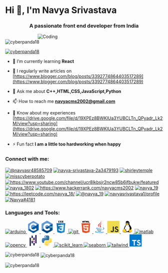 
<h1>Hi 👋, I'm Navya Srivastava</h1>
<h3 align="center">A passionate front end developer from India</h3>
<img align="right" alt="Coding" width="400" src="https://drive.google.com/file/d/1hqXq3hd91IX7BHJiTKLq7R8thqMMdLeb/view?usp=sharing"
<p align="left"> <img src="https://komarev.com/ghpvc/?username=cyberpanda18&label=Profile%20views&color=0e75b6&style=flat" alt="cyberpanda18" /> </p>

<p align="left"> <a href="https://github.com/ryo-ma/github-profile-trophy"><img src="https://github-profile-trophy.vercel.app/?username=cyberpanda18" alt="cyberpanda18" /></a> </p>

- 🌱 I’m currently learning **React**

- 📝 I regularly write articles on [https://www.blogger.com/blog/posts/3392774864403517289](https://www.blogger.com/blog/posts/3392774864403517289)

- 💬 Ask me about **C++,HTML,CSS,JavaScript,Python**

- 📫 How to reach me **navyacms2002@gmail.com**

- 📄 Know about my experiences [https://drive.google.com/file/d/19XPEz8BWKlUa3YUBCLTn_QPyadr_Lk2M/view?usp=sharing](https://drive.google.com/file/d/19XPEz8BWKlUa3YUBCLTn_QPyadr_Lk2M/view?usp=sharing)

- ⚡ Fun fact **I am a little too hardworking when happy**

<h3 align="left">Connect with me:</h3>
<p align="left">
<a href="https://twitter.com/@navyasr48585709" target="blank"><img align="center" src="https://raw.githubusercontent.com/rahuldkjain/github-profile-readme-generator/master/src/images/icons/Social/twitter.svg" alt="@navyasr48585709" height="30" width="40" /></a>
<a href="https://linkedin.com/in/navya-srivastava-2a3479193" target="blank"><img align="center" src="https://raw.githubusercontent.com/rahuldkjain/github-profile-readme-generator/master/src/images/icons/Social/linked-in-alt.svg" alt="navya-srivastava-2a3479193" height="30" width="40" /></a>
<a href="https://kaggle.com/shirleytemple" target="blank"><img align="center" src="https://raw.githubusercontent.com/rahuldkjain/github-profile-readme-generator/master/src/images/icons/Social/kaggle.svg" alt="shirleytemple" height="30" width="40" /></a>
<a href="https://instagram.com/misscyberpotato" target="blank"><img align="center" src="https://raw.githubusercontent.com/rahuldkjain/github-profile-readme-generator/master/src/images/icons/Social/instagram.svg" alt="misscyberpotato" height="30" width="40" /></a>
<a href="https://www.youtube.com/c/https://www.youtube.com/channel/ucr8lkbsjr2ncw85b6jfbukw/featured" target="blank"><img align="center" src="https://raw.githubusercontent.com/rahuldkjain/github-profile-readme-generator/master/src/images/icons/Social/youtube.svg" alt="https://www.youtube.com/channel/ucr8lkbsjr2ncw85b6jfbukw/featured" height="30" width="40" /></a>
<a href="https://www.codechef.com/users/navya_1802" target="blank"><img align="center" src="https://cdn.jsdelivr.net/npm/simple-icons@3.1.0/icons/codechef.svg" alt="navya_1802" height="30" width="40" /></a>
<a href="https://www.hackerrank.com/https://www.hackerrank.com/navyacms2002" target="blank"><img align="center" src="https://raw.githubusercontent.com/rahuldkjain/github-profile-readme-generator/master/src/images/icons/Social/hackerrank.svg" alt="https://www.hackerrank.com/navyacms2002" height="30" width="40" /></a>
<a href="https://codeforces.com/profile/navya_19" target="blank"><img align="center" src="https://raw.githubusercontent.com/rahuldkjain/github-profile-readme-generator/master/src/images/icons/Social/codeforces.svg" alt="navya_19" height="30" width="40" /></a>
<a href="https://www.leetcode.com/https://leetcode.com/navya_18/" target="blank"><img align="center" src="https://raw.githubusercontent.com/rahuldkjain/github-profile-readme-generator/master/src/images/icons/Social/leet-code.svg" alt="https://leetcode.com/navya_18/" height="30" width="40" /></a>
<a href="https://www.hackerearth.com/@navya_19" target="blank"><img align="center" src="https://raw.githubusercontent.com/rahuldkjain/github-profile-readme-generator/master/src/images/icons/Social/hackerearth.svg" alt="@navya_19" height="30" width="40" /></a>
<a href="https://auth.geeksforgeeks.org/user/navyasrivastava1/profile" target="blank"><img align="center" src="https://raw.githubusercontent.com/rahuldkjain/github-profile-readme-generator/master/src/images/icons/Social/geeks-for-geeks.svg" alt="navyasrivastava1/profile" height="30" width="40" /></a>
<a href="https://discord.gg/Navya#4181" target="blank"><img align="center" src="https://raw.githubusercontent.com/rahuldkjain/github-profile-readme-generator/master/src/images/icons/Social/discord.svg" alt="Navya#4181" height="30" width="40" /></a>
</p>

<h3 align="left">Languages and Tools:</h3>
<p align="left"> <a href="https://www.arduino.cc/" target="_blank" rel="noreferrer"> <img src="https://cdn.worldvectorlogo.com/logos/arduino-1.svg" alt="arduino" width="40" height="40"/> </a> <a href="https://www.cprogramming.com/" target="_blank" rel="noreferrer"> <img src="https://raw.githubusercontent.com/devicons/devicon/master/icons/c/c-original.svg" alt="c" width="40" height="40"/> </a> <a href="https://www.w3schools.com/cpp/" target="_blank" rel="noreferrer"> <img src="https://raw.githubusercontent.com/devicons/devicon/master/icons/cplusplus/cplusplus-original.svg" alt="cplusplus" width="40" height="40"/> </a> <a href="https://www.w3schools.com/css/" target="_blank" rel="noreferrer"> <img src="https://raw.githubusercontent.com/devicons/devicon/master/icons/css3/css3-original-wordmark.svg" alt="css3" width="40" height="40"/> </a> <a href="https://git-scm.com/" target="_blank" rel="noreferrer"> <img src="https://www.vectorlogo.zone/logos/git-scm/git-scm-icon.svg" alt="git" width="40" height="40"/> </a> <a href="https://www.w3.org/html/" target="_blank" rel="noreferrer"> <img src="https://raw.githubusercontent.com/devicons/devicon/master/icons/html5/html5-original-wordmark.svg" alt="html5" width="40" height="40"/> </a> <a href="https://www.java.com" target="_blank" rel="noreferrer"> <img src="https://raw.githubusercontent.com/devicons/devicon/master/icons/java/java-original.svg" alt="java" width="40" height="40"/> </a> <a href="https://developer.mozilla.org/en-US/docs/Web/JavaScript" target="_blank" rel="noreferrer"> <img src="https://raw.githubusercontent.com/devicons/devicon/master/icons/javascript/javascript-original.svg" alt="javascript" width="40" height="40"/> </a> <a href="https://www.linux.org/" target="_blank" rel="noreferrer"> <img src="https://raw.githubusercontent.com/devicons/devicon/master/icons/linux/linux-original.svg" alt="linux" width="40" height="40"/> </a> <a href="https://www.mathworks.com/" target="_blank" rel="noreferrer"> <img src="https://upload.wikimedia.org/wikipedia/commons/2/21/Matlab_Logo.png" alt="matlab" width="40" height="40"/> </a> <a href="https://opencv.org/" target="_blank" rel="noreferrer"> <img src="https://www.vectorlogo.zone/logos/opencv/opencv-icon.svg" alt="opencv" width="40" height="40"/> </a> <a href="https://pandas.pydata.org/" target="_blank" rel="noreferrer"> <img src="https://raw.githubusercontent.com/devicons/devicon/2ae2a900d2f041da66e950e4d48052658d850630/icons/pandas/pandas-original.svg" alt="pandas" width="40" height="40"/> </a> <a href="https://www.python.org" target="_blank" rel="noreferrer"> <img src="https://raw.githubusercontent.com/devicons/devicon/master/icons/python/python-original.svg" alt="python" width="40" height="40"/> </a> <a href="https://scikit-learn.org/" target="_blank" rel="noreferrer"> <img src="https://upload.wikimedia.org/wikipedia/commons/0/05/Scikit_learn_logo_small.svg" alt="scikit_learn" width="40" height="40"/> </a> <a href="https://seaborn.pydata.org/" target="_blank" rel="noreferrer"> <img src="https://seaborn.pydata.org/_images/logo-mark-lightbg.svg" alt="seaborn" width="40" height="40"/> </a> <a href="https://tailwindcss.com/" target="_blank" rel="noreferrer"> <img src="https://www.vectorlogo.zone/logos/tailwindcss/tailwindcss-icon.svg" alt="tailwind" width="40" height="40"/> </a> <a href="https://www.typescriptlang.org/" target="_blank" rel="noreferrer"> <img src="https://raw.githubusercontent.com/devicons/devicon/master/icons/typescript/typescript-original.svg" alt="typescript" width="40" height="40"/> </a> </p>

<p><img align="left" src="https://github-readme-stats.vercel.app/api/top-langs?username=cyberpanda18&show_icons=true&locale=en&layout=compact" alt="cyberpanda18" /></p>

<p>&nbsp;<img align="center" src="https://github-readme-stats.vercel.app/api?username=cyberpanda18&show_icons=true&locale=en" alt="cyberpanda18" /></p>

<p><img align="center" src="https://github-readme-streak-stats.herokuapp.com/?user=cyberpanda18&" alt="cyberpanda18" /></p>
